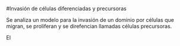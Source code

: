 #Invasión de células diferenciadas y precursoras

Se analiza un modelo para la invasión de un dominio por células que migran, se proliferan y se direfencian llamadas células precursoras.

El 
